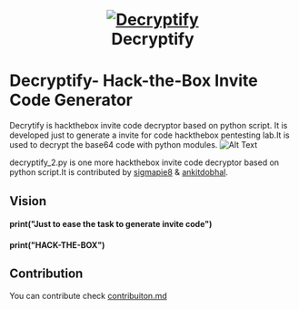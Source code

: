 <h1 align="center">
  <br>
  <a href="https://github.com/ankitdobhal/Decryptify"><img src="https://thepracticaldev.s3.amazonaws.com/i/f2u3opgdyit102kqj9v8.png" alt="Decryptify"></a>
  <br>
  Decryptify
  <br>
</h1>

# Decryptify- Hack-the-Box Invite Code Generator 
Decrytify is hackthebox invite code decryptor based on python script. It is developed just to generate a invite for code hackthebox pentesting lab.It is used to decrypt the base64 code with python modules.
![Alt Text](https://thepracticaldev.s3.amazonaws.com/i/y2c1xgtt62xp657nn5n2.JPG)

decryptify_2.py is one more hackthebox invite code decryptor based on python script.It is contributed by [sigmapie8](https://github.com/sigmapie8) & [ankitdobhal](https://github.com/ankitdobhal).

## Vision
  #### print("Just to ease the task to generate invite code")
  #### print("HACK-THE-BOX")
  
 
## Contribution
   You can contribute check [contribuiton.md](https://github.com/ankitdobhal/Decryptify/blob/master/contribution.md)
